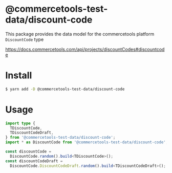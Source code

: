 # @commercetools-test-data/discount-code

This package provides the data model for the commercetools platform `DiscountCode` type

https://docs.commercetools.com/api/projects/discountCodes#discountcode

# Install

```bash
$ yarn add -D @commercetools-test-data/discount-code
```

# Usage

```ts
import type {
  TDiscountCode,
  TDiscountCodeDraft,
} from '@commercetools-test-data/discount-code';
import * as DiscountCode from '@commercetools-test-data/discount-code';

const discountCode =
  DiscountCode.random().build<TDiscountCode>();
const discountCodeDraft =
  DiscountCode.DiscountCodeDraft.random().build<TDiscountCodeDraft>();
```
